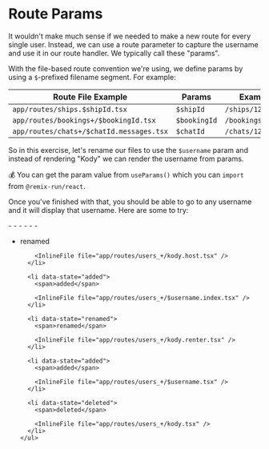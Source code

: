 # Route Params

It wouldn't make much sense if we needed to make a new route for every single
user. Instead, we can use a route parameter to capture the username and use it
in our route handler. We typically call these "params".

With the file-based route convention we're using, we define params by using a
`$`-prefixed filename segment. For example:

| Route File Example                       | Params       | Example Path           |
| ---------------------------------------- | ------------ | ---------------------- |
| `app/routes/ships.$shipId.tsx`           | `$shipId`    | `/ships/1234`          |
| `app/routes/bookings+/$bookingId.tsx`    | `$bookingId` | `/bookings/1234`       |
| `app/routes/chats+/$chatId.messages.tsx` | `$chatId`    | `/chats/1234/messages` |

So in this exercise, let's rename our files to use the `$username` param and
instead of rendering "Kody" we can render the username from params.

💰 You can get the param value from `useParams()` which you can `import` from
`@remix-run/react`.

Once you've finished with that, you should be able to go to any username and it
will display that username. Here are some to try:

<div>
- <LinkToApp to="/users/kody" />
- <LinkToApp to="/users/Marty123" />
- <LinkToApp to="/users/Alfred" />
- <LinkToApp to="/users/hannah" />
- <LinkToApp to="/users/olivia" />
- <LinkToApp to="/users/peter" />
</div>

<TouchedFiles>
  <div id="files">
    <ul>
      <li data-state="renamed">
        <span>renamed</span>

        <InlineFile file="app/routes/users_+/kody.host.tsx" />
      </li>

      <li data-state="added">
        <span>added</span>

        <InlineFile file="app/routes/users_+/$username.index.tsx" />
      </li>

      <li data-state="renamed">
        <span>renamed</span>

        <InlineFile file="app/routes/users_+/kody.renter.tsx" />
      </li>

      <li data-state="added">
        <span>added</span>

        <InlineFile file="app/routes/users_+/$username.tsx" />
      </li>

      <li data-state="deleted">
        <span>deleted</span>

        <InlineFile file="app/routes/users_+/kody.tsx" />
      </li>
    </ul>

  </div>
</TouchedFiles>
